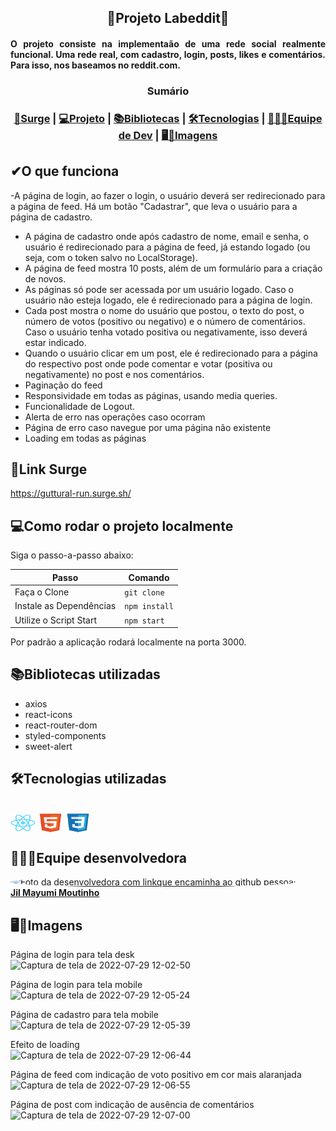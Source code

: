 <h2 align="center">🤖Projeto Labeddit🤖 </h2>

<h4 align="justify">
O projeto consiste na implementaão de uma rede social realmente funcional. Uma rede real, com cadastro, login, posts, likes e comentários. Para isso, nos baseamos no reddit.com. 
<h4/>

<h3 align="center"> Sumário  </h3>

<h3 align="center"> 

[🔗Surge](#link-surge) | [💻Projeto](#como-rodar-o-projeto-localmente) | [📚Bibliotecas](#bibliotecas-utilizadas) | 
[🛠️Tecnologias](#tecnologias-utilizadas) | [👩🏻‍💻Equipe de Dev](#equipe-desenvolvedora) | [🖥️📱Imagens](#imagens) 

<h3/>

## ✔O que funciona
-A página de login, ao fazer o login, o usuário deverá ser redirecionado para a página de feed. Há um botão "Cadastrar", que leva o usuário para a página de cadastro.
- A página de cadastro onde após cadastro de nome, email e senha, o usuário é redirecionado para a página de feed, já estando logado (ou seja, com o token salvo no LocalStorage).
- A página de feed mostra 10 posts, além de um formulário para a criação de novos. 
- As páginas só pode ser acessada por um usuário logado. Caso o usuário não esteja logado, ele é redirecionado para a página de login.
- Cada post mostra o nome do usuário que postou, o texto do post, o número de votos (positivo ou negativo) e o número de comentários. Caso o usuário tenha votado positiva ou negativamente, isso deverá estar indicado.
- Quando o usuário clicar em um post, ele é redirecionado para a página do respectivo post onde pode comentar e votar (positiva ou negativamente) no post e nos comentários.
- Paginação do feed
- Responsividade em todas as páginas, usando media queries.
- Funcionalidade de Logout.
- Alerta de erro nas operações caso ocorram
- Página de erro caso navegue por uma página não existente
- Loading em todas as páginas

## 🔗Link Surge
https://guttural-run.surge.sh/

## 💻Como rodar o projeto localmente
Siga o passo-a-passo abaixo:

| Passo                     | Comando            |
| ------------------------- | ------------------ |
| Faça o Clone              | `git clone`        |
| Instale as Dependências   | `npm install`      |
| Utilize o Script Start    | `npm start`        |

Por padrão a aplicação rodará localmente na porta 3000.

## 📚Bibliotecas utilizadas
- axios
- react-icons
- react-router-dom
- styled-components
- sweet-alert

## 🛠Tecnologias utilizadas
 <div style="display: inline_block"><br>
  <img align="center" alt="React" height="30" width="40" src="https://raw.githubusercontent.com/devicons/devicon/master/icons/react/react-original.svg">
  <img align="center" alt="HTML" height="30" width="40" src="https://raw.githubusercontent.com/devicons/devicon/master/icons/html5/html5-original.svg">
  <img align="center" alt="CSS" height="30" width="40" src="https://raw.githubusercontent.com/devicons/devicon/master/icons/css3/css3-original.svg">
  </div>

## 👩🏻‍💻Equipe desenvolvedora 
<a href="https://github.com/JilMayumiMoutinho"><img style="border-radius: 50%;" src="https://avatars.githubusercontent.com/u/104766367?v=4" width="100px;" alt="Foto da desenvolvedora com linkque encaminha ao github pessoal"/><br /><b>Jil Mayumi Moutinho</b></a>

## 🖥📱Imagens
 Página de login para tela desk<br />
![Captura de tela de 2022-07-29 12-02-50](https://user-images.githubusercontent.com/104766367/181831880-393cec7a-9cdb-4e8c-aa91-11241b07580a.png)

 Página de login para tela mobile<br />
![Captura de tela de 2022-07-29 12-05-24](https://user-images.githubusercontent.com/104766367/181831069-eeaa2a0f-f572-405c-8457-bf04829e2dc8.png)

 Página de cadastro para tela mobile<br />
![Captura de tela de 2022-07-29 12-05-39](https://user-images.githubusercontent.com/104766367/181831073-9fcc3ddc-dd71-4342-a7f3-8a0f9ce66670.png)
 
 Efeito de loading<br />
![Captura de tela de 2022-07-29 12-06-44](https://user-images.githubusercontent.com/104766367/181831074-10d56f54-6493-4c99-bf46-bf0934737753.png)
 
 Página de feed com indicação de voto positivo em cor mais alaranjada<br />
![Captura de tela de 2022-07-29 12-06-55](https://user-images.githubusercontent.com/104766367/181831075-f73e1ed2-2d2d-4258-b990-406d8fbfa539.png)
 
 Página de post com indicação de ausência de comentários<br />
![Captura de tela de 2022-07-29 12-07-00](https://user-images.githubusercontent.com/104766367/181831078-1cd08ae5-7c3d-4b7f-85fc-d75ccc8a2ad2.png)
